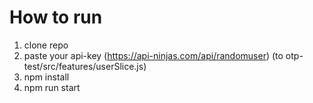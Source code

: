 # How to run
1. clone repo
2. paste your api-key (https://api-ninjas.com/api/randomuser) (to otp-test/src/features/userSlice.js)
3. npm install
4. npm run start
